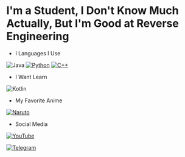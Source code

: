 # I'm a Student, I Don't Know Much Actually, But I'm Good at Reverse Engineering

- I Languages ​​I Use

![Java](https://img.shields.io/badge/java-%23ED8B00.svg?style=for-the-badge&logo=openjdk&logoColor=white)
[![Python](https://img.shields.io/badge/Python-3776AB?style=for-the-badge&logo=python&logoColor=white)](https://www.python.org/)
[![C++](https://img.shields.io/badge/C++-00599C?style=for-the-badge&logo=c%2B%2B&logoColor=white)](https://isocpp.org/)

- I Want Learn

![Kotlin](https://img.shields.io/badge/kotlin-%237F52FF.svg?style=for-the-badge&logo=kotlin&logoColor=white)

- My Favorite Anime

[![Naruto](https://img.shields.io/badge/Best%20Anime-Naruto-blue?style=for-the-badge&logo=naruto&logoColor=white)](https://naruto.fandom.com/)


- Social Media

[![YouTube](https://img.shields.io/badge/YouTube-Subscribe-red?style=for-the-badge&logo=youtube&logoColor=white)](https://youtube.com/@maciteljibins?si=idiQ5FCFLEzizU9n)

[![Telegram](https://img.shields.io/badge/Telegram-Join%20Chat-2CA5E0?style=for-the-badge&logo=telegram&logoColor=white)](https://t.me/sketchwarepro/257833)



